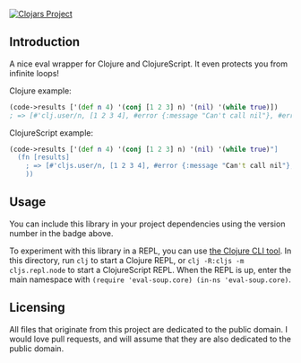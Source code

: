 [![Clojars Project](https://img.shields.io/clojars/v/eval-soup.svg)](https://clojars.org/eval-soup)

## Introduction

A nice eval wrapper for Clojure and ClojureScript. It even protects you from infinite loops!

Clojure example:

```clojure
(code->results ['(def n 4) '(conj [1 2 3] n) '(nil) '(while true)])
; => [#'clj.user/n, [1 2 3 4], #error {:message "Can't call nil"}, #error {:message "Execution timed out.”}]
```

ClojureScript example:

```clojure
(code->results ['(def n 4) '(conj [1 2 3] n) '(nil) '(while true)"]
  (fn [results]
    ; => [#'cljs.user/n, [1 2 3 4], #error {:message "Can't call nil"}, #error {:message "Execution timed out."}]
    ))
```

## Usage

You can include this library in your project dependencies using the version number in the badge above.

To experiment with this library in a REPL, you can use [the Clojure CLI tool](https://clojure.org/guides/getting_started#_clojure_installer_and_cli_tools). In this directory, run `clj` to start a Clojure REPL, or `clj -R:cljs -m cljs.repl.node` to start a ClojureScript REPL. When the REPL is up, enter the main namespace with `(require 'eval-soup.core) (in-ns 'eval-soup.core)`.

## Licensing

All files that originate from this project are dedicated to the public domain. I would love pull requests, and will assume that they are also dedicated to the public domain.
